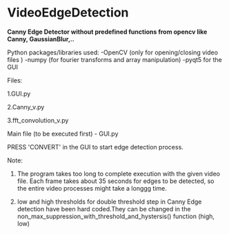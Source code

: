 # VideoEdgeDetection

**Canny Edge Detector without predefined functions from opencv like Canny, GaussianBlur,..**

Python packages/libraries used:
-OpenCV (only for opening/closing video files )
-numpy (for fourier transforms and array manipulation)
-pyqt5 for the GUI


Files:

1.GUI.py

2.Canny_v.py

3.fft_convolution_v.py


Main file (to be executed first) - GUI.py

PRESS 'CONVERT' in the GUI to start edge detection process.

Note: 

1. The program takes too long to complete execution with the given video file. Each frame takes about 
35 seconds for edges to be detected, so the entire video processes might take a longgg time.

2. low and high thresholds for double threshold step in Canny Edge detection have been hard coded.They can be 
changed in the non_max_suppression_with_threshold_and_hystersis() function (high, low)
